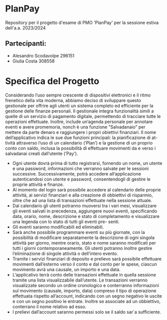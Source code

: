 # PlanPay
Repository per il progetto d'esame di PMO 'PlanPay' per la sessione estiva dell'a.a. 2023/2024
## Partecipanti:

- Alesandro Scodavolpe 296151
- Giulia Costa         308558
  
# Specifica del Progetto
Considerando l’uso sempre crescente di dispositivi elettronici e il ritmo frenetico della vita moderna, 
abbiamo deciso di sviluppare questo gestionale per offrire agli utenti un sistema completo ed efficiente per la gestione delle finanze personali. 
Il gestionale integra funzionalità simili a quelle di un servizio di pagamento digitale, permettendo di tracciare tutte le operazioni effettuate.
Inoltre, include un’agenda personale per annotare eventi e avere promemoria, nonch ́e una funzione ”Salvadanaio” per mettere da parte denaro e raggiungere i propri obiettivi finanziari.
Il nome dell’applicativo indica le sue due funzioni principali: la pianificazione di at- tività attraverso l’uso di un calendario (’Plan’) e la gestione di un proprio conto con saldo, inclusa la possibilità di effettuare movimenti da e verso i salvadanai creati dall’utente (’Pay’). 
- Ogni utente dovrà prima di tutto registrarsi, fornendo un nome, un utente e una password, informazioni che verranno salvate per le sessioni successive. Successivamente, potrà accedere all’applicazione autenticandosi con utente e password, consentendogli di gestire le proprie attività e finanze. 
- Al momento del login sarà possibile accedere al calendario delle proprie attività, ai servizi finanziari e alla creazione di obbiettivi di risparmio, oltre che ad una lista di transazioni effettuate nella sessione attuale. 
- Dal calendario gli utenti potranno muoversi tra i vari mesi, visualizzare gli eventi salvati in precedenza, aggiungere nuovi eventi, specificando data, orario, nome, descrizione e stato di completamento e visualizzare una legenda con lo stato di tutti gli eventi pre- senti.
- Gli eventi saranno modificabili ed eliminabili.
- Sarà anche possibile programmare eventi su più giornate, con la possibilità di modificare separatamente la descrizione di ogni singola attività per giorno, mentre orario, stato e nome saranno modificati per tutti i giorni contemporaneamente. Gli utenti potranno inoltre gestire l’eliminazione di singole attività o dell’intero evento.
-  Tramite i servizi finanziari di deposito e prelievo sarà possibile effettuare movimenti dall’esterno verso il conto e dal conto per le spese, ciascun movimento avrà una causale, un importo e una data.
- L’applicativo terrà conto delle transazioni effettuate in quella sessione tramite una lista visualizzabile dall’utente. Le transazioni verranno visualizzate secondo un ordine cronologico e conterranno informazioni sul movimento (causale, importo, data) compreso il tipo di operazione effettuata rispetto all’account, indicando con un segno negativo le uscite e con un segno positivo le entrate. Inoltre se associate ad un obbiettivo, conterrano il nome relativo ad esso.
-  I prelievi dall’account saranno permessi solo se il saldo sar`a sufficiente.
